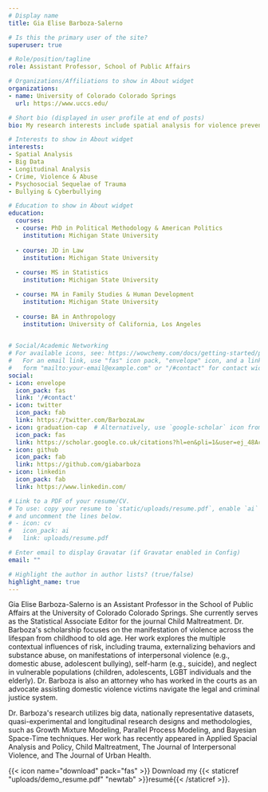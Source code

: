 ```yaml
---
# Display name
title: Gia Elise Barboza-Salerno

# Is this the primary user of the site?
superuser: true

# Role/position/tagline
role: Assistant Professor, School of Public Affairs

# Organizations/Affiliations to show in About widget
organizations:
- name: University of Colorado Colorado Springs
  url: https://www.uccs.edu/

# Short bio (displayed in user profile at end of posts)
bio: My research interests include spatial analysis for violence prevention, longitudinal analysis for positive development and using big data for social justice.

# Interests to show in About widget
interests:
- Spatial Analysis
- Big Data
- Longitudinal Analysis
- Crime, Violence & Abuse
- Psychosocial Sequelae of Trauma
- Bullying & Cyberbullying

# Education to show in About widget
education:
  courses:
  - course: PhD in Political Methodology & American Politics
    institution: Michigan State University
  
  - course: JD in Law
    institution: Michigan State University
    
  - course: MS in Statistics
    institution: Michigan State University

  - course: MA in Family Studies & Human Development
    institution: Michigan State University
    
  - course: BA in Anthropology
    institution: University of California, Los Angeles
    

# Social/Academic Networking
# For available icons, see: https://wowchemy.com/docs/getting-started/page-builder/#icons
#   For an email link, use "fas" icon pack, "envelope" icon, and a link in the
#   form "mailto:your-email@example.com" or "/#contact" for contact widget.
social:
- icon: envelope
  icon_pack: fas
  link: '/#contact'
- icon: twitter
  icon_pack: fab
  link: https://twitter.com/BarbozaLaw
- icon: graduation-cap  # Alternatively, use `google-scholar` icon from `ai` icon pack
  icon_pack: fas
  link: https://scholar.google.co.uk/citations?hl=en&pli=1&user=ej_48AcAAAAJ
- icon: github
  icon_pack: fab
  link: https://github.com/giabarboza
- icon: linkedin
  icon_pack: fab
  link: https://www.linkedin.com/

# Link to a PDF of your resume/CV.
# To use: copy your resume to `static/uploads/resume.pdf`, enable `ai` icons in `params.toml`, 
# and uncomment the lines below.
# - icon: cv
#   icon_pack: ai
#   link: uploads/resume.pdf

# Enter email to display Gravatar (if Gravatar enabled in Config)
email: ""

# Highlight the author in author lists? (true/false)
highlight_name: true
---
```


Gia Elise Barboza-Salerno is an Assistant Professor in the School of Public Affairs at the University of Colorado Colorado Springs. She currently serves as the Statistical Associate Editor for the journal Child Maltreatment. Dr. Barboza's scholarship focuses on the manifestation of violence across the lifespan from childhood to old age. Her work explores the multiple contextual influences of risk, including trauma, externalizing behaviors and substance abuse, on manifestations of interpersonal violence (e.g., domestic abuse, adolescent bullying), self-harm (e.g., suicide), and neglect in vulnerable populations (children, adolescents, LGBT individuals and the elderly). Dr. Barboza is also an attorney who has worked in the courts as an advocate assisting domestic violence victims navigate the legal and criminal justice system.

Dr. Barboza's research utilizes big data, nationally representative datasets, quasi-experimental and longitudinal research designs and methodologies, such as Growth Mixture Modeling, Parallel Process Modeling, and Bayesian Space-Time techniques. Her work has recently appeared in Applied Spacial Analysis and Policy, Child Maltreatment, The Journal of Interpersonal Violence, and The Journal of Urban Health.

{{< icon name="download" pack="fas" >}} Download my {{< staticref "uploads/demo_resume.pdf" "newtab" >}}resumé{{< /staticref >}}.
